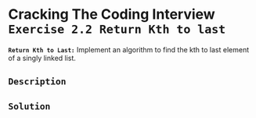 # Cracking The Coding Interview `Exercise 2.2 Return Kth to last`

**`Return Kth to Last:`** Implement an algorithm to find the kth to last element of a singly linked list.

## `Description`


## `Solution`
